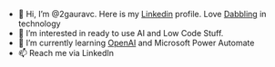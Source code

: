 - 👋 Hi, I’m @2gauravc. Here is my [Linkedin](https://www.linkedin.com/in/2gauravc/) profile. Love [Dabbling](https://dabbling.substack.com/) in technology  
- 👀 I’m interested in ready to use AI and Low Code Stuff. 
- 🌱 I’m currently learning [OpenAI](https://openai.com/) and Microsoft Power Automate
- 📫 Reach me via LinkedIn  

<!---
2gauravc/2gauravc is a ✨ special ✨ repository because its `README.md` (this file) appears on your GitHub profile.
You can click the Preview link to take a look at your changes.
--->
